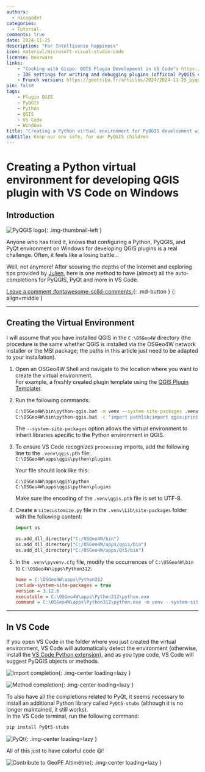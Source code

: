```yaml
---
authors:
  - nicogodet
categories:
  - Tutorial
comments: true
date: 2024-11-25
description: "For Intellisense happiness"
icon: material/microsoft-visual-studio-code
license: beerware
links:
    - "Cooking with Gispo: QGIS Plugin Development in VS Code": https://www.gispo.fi/en/blog/qgis-plugin-development-in-vs-code/
    - IDE settings for writing and debugging plugins (official PyQGIS cookbook): https://docs.qgis.org/3.34/en/docs/pyqgis_developer_cookbook/plugins/ide_debugging.html
    - French version: https://geotribu.fr/articles/2024/2024-11-25_pyqgis_environnement_dev_windows/
pin: false
tags:
    - Plugin QGIS
    - PyQGIS
    - Python
    - QGIS
    - VS Code
    - Windows
title: "Creating a Python virtual environment for PyQGIS development with VS Code on Windows"
subtitle: Keep our env safe, for our PyQGIS children
---
```


# Creating a Python virtual environment for developing QGIS plugin with VS Code on Windows

## Introduction

![PyQGIS logo](https://cdn.geotribu.fr/img/logos-icones/programmation/pyqgis.png){: .img-thumbnail-left }

Anyone who has tried it, knows that configuring a Python, PyQGIS, and PyQt environment on Windows for developing QGIS plugins is a real challenge. Often, it feels like a losing battle...

Well, not anymore! After scouring the depths of the internet and exploring tips provided by [Julien](https://geotribu.fr/team/julien-moura/), here is one method to have (almost) all the auto-completions for PyQGIS, PyQt and more in VS Code.

<!-- more -->

[Leave a comment :fontawesome-solid-comments:](#__comments "Go to comments"){: .md-button }
{: align=middle }

----

## Creating the Virtual Environment

I will assume that you have installed QGIS in the `C:\OSGeo4W` directory (the procedure is the same whether QGIS is installed via the OSGeo4W network installer or the MSI package; the paths in this article just need to be adapted to your installation).

1. Open an OSGeo4W Shell and navigate to the location where you want to create the virtual environment.  
   For example, a freshly created plugin template using the [QGIS Plugin Templater](https://gitlab.com/Oslandia/qgis/template-qgis-plugin).

1. Run the following commands:

    ```cmd title="Creating a virtual environment in the OSGeo4W Shell"
    C:\OSGeo4W\bin\python-qgis.bat -m venv --system-site-packages .venv
    C:\OSGeo4W\bin\python-qgis.bat -c "import pathlib;import qgis;print(str((pathlib.Path(qgis.__file__)/'../..').resolve()))" > .venv\qgis.pth
    ```

    The `--system-site-packages` option allows the virtual environment to inherit libraries specific to the Python environment in QGIS.

1. To ensure VS Code recognizes `processing` imports, add the following line to the `.venv\qgis.pth` file:  
    `C:\OSGeo4W\apps\qgis\python\plugins`

    Your file should look like this:

    ```text title="Content of .venv\qgis.pth file"
    C:\OSGeo4W\apps\qgis\python
    C:\OSGeo4W\apps\qgis\python\plugins
    ```

    Make sure the encoding of the `.venv\qgis.pth` file is set to UTF-8.

1. Create a `sitecustomize.py` file in the `.venv\Lib\site-packages` folder with the following content:

    ```python title=".venv\Lib\site-packages\sitecustomize.py"
    import os

    os.add_dll_directory("C:/OSGeo4W/bin")
    os.add_dll_directory("C:/OSGeo4W/apps/qgis/bin")
    os.add_dll_directory("C:/OSGeo4W/apps/Qt5/bin")
    ```

1. In the `.venv\pyvenv.cfg` file, modify the occurrences of `C:\OSGeo4W\bin` to `C:\OSGeo4W\apps\Python312`:

    ```ini title=".venv\pyenv.cfg"
    home = C:\OSGeo4W\apps\Python312
    include-system-site-packages = true
    version = 3.12.6
    executable = C:\OSGeo4W\apps\Python312\python.exe
    command = C:\OSGeo4W\apps\Python312\python.exe -m venv --system-site-packages <The full path to your venv>
    ```

----

## In VS Code

If you open VS Code in the folder where you just created the virtual environment, VS Code will automatically detect the environment (otherwise, install the [VS Code Python extension](https://marketplace.visualstudio.com/items?itemName=ms-python.python)), and as you type code, VS Code will suggest PyQGIS objects or methods.

![Import completion](https://cdn.geotribu.fr/img/articles-blog-rdp/articles/2024/pyqgis_environnement_dev_windows/vscode_intellisense_completion_imports.webp){: .img-center loading=lazy }

![Method completion](https://cdn.geotribu.fr/img/articles-blog-rdp/articles/2024/pyqgis_environnement_dev_windows/vscode_intellisense_completion_methodes.webp){: .img-center loading=lazy }

To also have all the completions related to PyQt, it seems necessary to install an additional Python library called `PyQt5-stubs` (although it is no longer maintained, it still works).  
In the VS Code terminal, run the following command:

```powershell title="Install PyQT completion in the virtual environment"
pip install PyQt5-stubs
```

![PyQt](https://cdn.geotribu.fr/img/articles-blog-rdp/articles/2024/pyqgis_environnement_dev_windows/vscode_pyqt.webp){: .img-center loading=lazy }

All of this just to have colorful code :smiley:!

![Contribute to GeoPF Altimétrie](https://cdn.geotribu.fr/img/articles-blog-rdp/articles/2024/pyqgis_environnement_dev_windows/vscode_geopf.webp){: .img-center loading=lazy }
